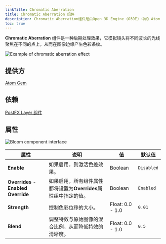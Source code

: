 ```yaml
---
linkTitle: Chromatic Aberration
title: Chromatic Aberration 组件
description: Chromatic Aberration组件是由Open 3D Engine (O3DE) 中的 Atom Gem 提供的，它可以模拟将波长不同的光线聚焦到不同点的透镜效应。
toc: true
---
```


**Chromatic Aberration** 组件是一种后期处理效果，它模拟镜头将不同波长的光线聚焦在不同的点上，从而在图像边缘产生色彩条纹。

![Example of chromatic aberration effect](/images/user-guide/components/reference/atom/chromatic-aberration-example.png)

## 提供方

[Atom Gem](/docs/user-guide/gems/reference/rendering/atom/atom)

## 依赖

[PostFX Layer 组件](./postfx-layer)

## 属性

![Bloom component interface](/images/user-guide/components/reference/atom/chromatic-aberration-component.png)

| 属性 | 说明 | 值 | 默认值 |
| - | - | - | - |
| **Enable** | 如果启用，则激活色差效果。 | Boolean | `Disabled` |
| **Overrides - Enabled Override** | 如果启用，所有组件属性都将设置为**Overrides**属性组中指定的值。 | Boolean | `Enabled` |
| **Strength** | 控制色彩位移的大小。  | Float: 0.0 - 1.0 | `0.01` |
| **Blend** | 调整特效与原始图像的混合比例，从而降低特效的清晰度。 | Float: 0.0 - 1.0 | `0.5` |
